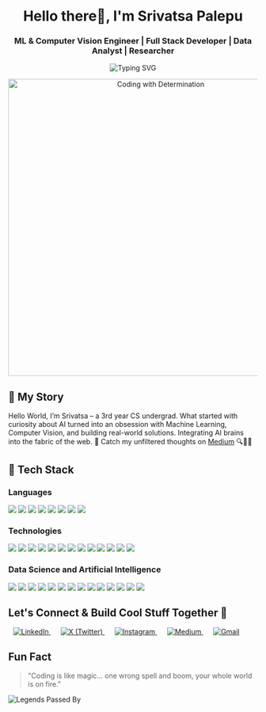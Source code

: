 <h1 align="center">Hello there👋, I'm Srivatsa Palepu</h1>
<h3 align="center">ML & Computer Vision Engineer | Full Stack Developer | Data Analyst | Researcher</h3>

<p align="center">
  <img src="https://readme-typing-svg.herokuapp.com?font=Fira+Code&weight=600&size=20&pause=1000&center=true&width=800&lines=🤖+Training+Machines+to+Think.;🌐+Full-Stack+Fusion+with+ML+Brains.;🧠+AI+Beyond+Boundaries.;👁️‍🗨️+Vision+Tech+for+Tomorrow.;🚀+Deploying+Dreams+in+Code.;🧬+Building+the+Future+One+Model+at+a+Time.;📡+Coding+the+Next+Wave+of+Innovation." alt="Typing SVG" />
</p>

<p align="center">
  <img src="https://media4.giphy.com/media/v1.Y2lkPTc5MGI3NjExZTgxMHI0czg2NG51NXY3NmIwOXBtdGoxdzhnaXRncGNwcXVhZmdxZiZlcD12MV9pbnRlcm5hbF9naWZfYnlfaWQmY3Q9Zw/QNFhOolVeCzPQ2Mx85/giphy.gif" alt="Coding with Determination" width="600"/>
</p>

## 📖 My Story

Hello World, I’m Srivatsa – a 3rd year CS undergrad.
What started with curiosity about AI turned into an obsession with Machine Learning, Computer Vision, and building real-world solutions. Integrating AI brains into the fabric of the web. 💪 Catch my unfiltered thoughts on [Medium](https://medium.com/@vatsaboii36) 🔍👨‍💻
 

## 🚀 Tech Stack

### Languages
<p>
<img src="https://img.shields.io/badge/C++-00599C?style=for-the-badge&logo=c%2B%2B&logoColor=white" style="display:inline-block;"/>
<img src="https://img.shields.io/badge/C-00599C?style=for-the-badge&logo=c&logoColor=white" style="display:inline-block;"/>
<img src="https://img.shields.io/badge/Java-ED8B00?style=for-the-badge&logo=java&logoColor=white" style="display:inline-block;"/>
<img src="https://img.shields.io/badge/Python-3776AB?style=for-the-badge&logo=python&logoColor=white" style="display:inline-block;"/>
<img src="https://img.shields.io/badge/R-276DC3?style=for-the-badge&logo=r&logoColor=white" style="display:inline-block;"/>
<img src="https://img.shields.io/badge/JavaScript-F7DF1E?style=for-the-badge&logo=javascript&logoColor=black" style="display:inline-block;"/>
<img src="https://img.shields.io/badge/HTML5-E34F26?style=for-the-badge&logo=html5&logoColor=white" style="display:inline-block;"/>
<img src="https://img.shields.io/badge/CSS3-1572B6?style=for-the-badge&logo=css3&logoColor=white" style="display:inline-block;"/>
</p>

### Technologies
<p>
<img src="https://img.shields.io/badge/Tailwind_CSS-06B6D4?style=for-the-badge&logo=tailwindcss&logoColor=white" style="display:inline-block;"/>
<img src="https://img.shields.io/badge/React-20232A?style=for-the-badge&logo=react&logoColor=61DAFB" style="display:inline-block;"/>
<img src="https://img.shields.io/badge/Bootstrap-563D7C?style=for-the-badge&logo=bootstrap&logoColor=white" style="display:inline-block;"/>
<img src="https://img.shields.io/badge/Sass-CC6699?style=for-the-badge&logo=sass&logoColor=white" style="display:inline-block;"/>
<img src="https://img.shields.io/badge/Node.js-339933?style=for-the-badge&logo=nodedotjs&logoColor=white" style="display:inline-block;"/>
<img src="https://img.shields.io/badge/Express.js-000000?style=for-the-badge&logo=express&logoColor=white" style="display:inline-block;"/>
<img src="https://img.shields.io/badge/Flask-000000?style=for-the-badge&logo=flask&logoColor=white" style="display:inline-block;"/>
<img src="https://img.shields.io/badge/Django-092E20?style=for-the-badge&logo=django&logoColor=white" style="display:inline-block;"/>
<img src="https://img.shields.io/badge/MySQL-4479A1?style=for-the-badge&logo=mysql&logoColor=white" style="display:inline-block;"/>
<img src="https://img.shields.io/badge/MongoDB-4EA94B?style=for-the-badge&logo=mongodb&logoColor=white" style="display:inline-block;"/>
<img src="https://img.shields.io/badge/Git-F05032?style=for-the-badge&logo=git&logoColor=white" style="display:inline-block;"/>
<img src="https://img.shields.io/badge/Docker-2496ED?style=for-the-badge&logo=docker&logoColor=white" style="display:inline-block;"/>
<img src="https://img.shields.io/badge/Linux-FCC624?style=for-the-badge&logo=linux&logoColor=black" style="display:inline-block;"/>
</p>

### Data Science and Artificial Intelligence
<p>
<img src="https://img.shields.io/badge/Pandas-150458?style=for-the-badge&logo=pandas&logoColor=white" style="display:inline-block;"/>
<img src="https://img.shields.io/badge/NumPy-013243?style=for-the-badge&logo=numpy&logoColor=white" style="display:inline-block;"/>
<img src="https://img.shields.io/badge/Scikit--Learn-F7931E?style=for-the-badge&logo=scikit-learn&logoColor=white" style="display:inline-block;"/>
<img src="https://img.shields.io/badge/PyTorch-EE4C2C?style=for-the-badge&logo=pytorch&logoColor=white" style="display:inline-block;"/>
<img src="https://img.shields.io/badge/OpenCV-5C3EE8?style=for-the-badge&logo=opencv&logoColor=white" style="display:inline-block;"/>
<img src="https://img.shields.io/badge/Seaborn-4B8BBE?style=for-the-badge&logo=python&logoColor=white" style="display:inline-block;"/>
<img src="https://img.shields.io/badge/Keras-D00000?style=for-the-badge&logo=keras&logoColor=white" style="display:inline-block;"/>
<img src="https://img.shields.io/badge/TensorFlow-FF6F00?style=for-the-badge&logo=tensorflow&logoColor=white" style="display:inline-block;"/>
<img src="https://img.shields.io/badge/BeautifulSoup-FFDB4D?style=for-the-badge&logo=python&logoColor=black" style="display:inline-block;"/>
<img src="https://img.shields.io/badge/Selenium-43B02A?style=for-the-badge&logo=selenium&logoColor=white" style="display:inline-block;"/>
<img src="https://img.shields.io/badge/HuggingFace-FFD21F?style=for-the-badge&logo=huggingface&logoColor=black" style="display:inline-block;"/>
<img src="https://img.shields.io/badge/TPOT-A020F0?style=for-the-badge&logo=python&logoColor=white" style="display:inline-block;"/>
<img src="https://img.shields.io/badge/NLTK-2C9AB7?style=for-the-badge&logo=python&logoColor=white" style="display:inline-block;"/>
<img src="https://img.shields.io/badge/LangChain-0FA36B?style=for-the-badge&logo=chainlink&logoColor=white" style="display:inline-block;"/>
</p>

## Let's Connect & Build Cool Stuff Together 🚀

<p align="left">
  <a href="https://www.linkedin.com/in/srivatsa-palepu/" target="_blank" style="margin: 0 10px;">
    <img src="https://img.shields.io/badge/LinkedIn-%230077B5.svg?style=for-the-badge&logo=linkedin&logoColor=white" alt="LinkedIn"/>
  </a>
  <a href="https://x.com/vatsaboi" target="_blank" style="margin: 0 10px;">
    <img src="https://img.shields.io/badge/X-%23000000.svg?style=for-the-badge&logo=twitter&logoColor=white" alt="X (Twitter)"/>
  </a>
  <a href="https://www.instagram.com/srivatsa_palepu/" target="_blank" style="margin: 0 10px;">
    <img src="https://img.shields.io/badge/Instagram-%23E4405F.svg?style=for-the-badge&logo=instagram&logoColor=white" alt="Instagram"/>
  </a>
  <a href="https://medium.com/@vatsaboii36" target="_blank" style="margin: 0 10px;">
    <img src="https://img.shields.io/badge/Medium-%2312100E.svg?style=for-the-badge&logo=medium&logoColor=white" alt="Medium"/>
  </a>
  <a href="mailto:vatsaboii36@gmail.com" target="_blank" style="margin: 0 10px;">
    <img src="https://img.shields.io/badge/Gmail-%23D14836.svg?style=for-the-badge&logo=gmail&logoColor=white" alt="Gmail"/>
  </a>
</p>



## Fun Fact

> "Coding is like magic… one wrong spell and boom, your whole world is on fire."

<p align="left">
  <img src="https://komarev.com/ghpvc/?username=Vatsaboii&label=Legends%20Passed%20By&color=0e75b6&style=flat" alt="Legends Passed By" />
</p>

